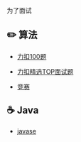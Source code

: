 为了面试


## :pencil2: 算法

- [力扣100题](https://github.com/zyxhzsh/For-the-interview/blob/master/algorithm/leetcode100.md)

- [力扣精选TOP面试题](力扣精选TOP面试题.md)

- [竞赛](https://github.com/zyxhzsh/For-the-interview/blob/master/algorithm/leetcode周赛.md)

## :coffee: Java

- [javase](https://github.com/GrowTowardsSunlight/For-the-interview/blob/master/java/javase.md)
